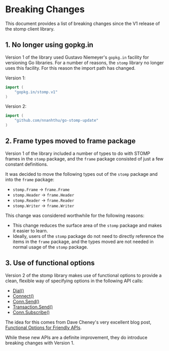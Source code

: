 # Breaking Changes

This document provides a list of breaking changes since the V1 release
of the stomp client library.

## 1. No longer using gopkg.in

Version 1 of the library used Gustavo Niemeyer's `gopkg.in` facility for versioning Go libraries.
For a number of reasons, the `stomp` library no longer uses this facility. For this reason the
import path has changed.

Version 1:
```go
import (
    "gopkg.in/stomp.v1"
)
```

Version 2:
```go
import (
    "github.com/nnanhthu/go-stomp-update"
)
```

## 2. Frame types moved to frame package

Version 1 of the library included a number of types to do with STOMP frames in the `stomp`
package, and the `frame` package consisted of just a few constant definitions.

It was decided to move the following types out of the `stomp` package and into the `frame` package:

* `stomp.Frame` -> `frame.Frame`
* `stomp.Header` -> `frame.Header`
* `stomp.Reader` -> `frame.Reader`
* `stomp.Writer` -> `frame.Writer`

This change was considered worthwhile for the following reasons:

* This change reduces the surface area of the `stomp` package and makes it easier to learn.
* Ideally, users of the `stomp` package do not need to directly reference the items in the `frame`
package, and the types moved are not needed in normal usage of the `stomp` package.

## 3. Use of functional options

Version 2 of the stomp library makes use of functional options to provide a clean, flexible way
of specifying options in the following API calls:

* [Dial()](http://godoc.org/github.com/go-stomp/stomp#Dial)
* [Connect()](http://godoc.org/github.com/go-stomp/stomp#Connect)
* [Conn.Send()](http://godoc.org/github.com/go-stomp/stomp#Conn.Send)
* [Transaction.Send()](http://godoc.org/github.com/go-stomp/stomp#Transaction.Send)
* [Conn.Subscribe()](http://godoc.org/github.com/go-stomp/stomp#Conn.Subscribe)

The idea for this comes from Dave Cheney's very excellent blog post,
[Functional Options for Friendly APIs](http://dave.cheney.net/2014/10/17/functional-options-for-friendly-apis).

While these new APIs are a definite improvement, they do introduce breaking changes with Version 1.




